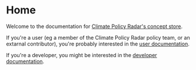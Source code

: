 # Home

Welcome to the documentation for [Climate Policy Radar's concept store](https://climatepolicyradar.wikibase.cloud/wiki/Main_Page).

If you're a user (eg a member of the Climate Policy Radar policy team, or an extarnal contributor), you're probably interested in the [user documentation](users/README.md).

If you're a developer, you might be interested in the [developer documentation](developers/README.md).
